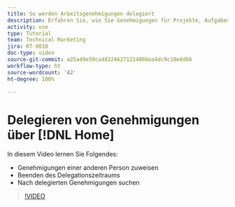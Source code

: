 ```yaml
---
title: So werden Arbeitsgenehmigungen delegiert
description: Erfahren Sie, wie Sie Genehmigungen für Projekte, Aufgaben, Probleme und Zeiterfassungen an andere Benutzende delegieren können.
activity: use
type: Tutorial
team: Technical Marketing
jira: KT-8810
doc-type: video
source-git-commit: a25a49e59ca483246271214886ea4dc9c10e8d66
workflow-type: ht
source-wordcount: '42'
ht-degree: 100%

---
```


# Delegieren von Genehmigungen über [!DNL Home]

In diesem Video lernen Sie Folgendes:

* Genehmigungen einer anderen Person zuweisen
* Beenden des Delegationszeitraums
* Nach delegierten Genehmigungen suchen

>[!VIDEO](https://video.tv.adobe.com/v/336094/?quality=12&learn=on)

<!---
learn more URLS
Delegate approval request
--->

